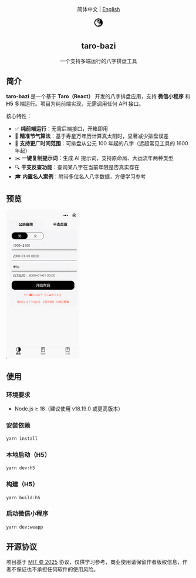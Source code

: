 
<div align="center">

简体中文 | [English](README_en.md)

<img src="./src/assets//images/logo.png" width="32" />
<h2 id="title">taro-bazi</h2> <p>一个支持多端运行的八字排盘工具</p> </div>

## 简介

**taro-bazi** 是一个基于 **Taro（React）** 开发的八字排盘应用，支持 **微信小程序** 和 **H5** 多端运行。项目为纯前端实现，无需调用任何 API 接口。

核心特性：
- ✅ **纯前端运行**：无需后端接口，开箱即用
- 🧮 **精准节气算法**：基于寿星万年历计算真太阳时，显著减少排盘误差
- 📅 **支持更广时间范围**：可排盘从公元 100 年起的八字（远超常见工具的 1600 年起）
- ✂️ **一键复制提示词**：生成 AI 提示词，支持原命局、大运流年两种类型
- 🔍 **干支反查功能**：查询某八字在当前年限是否真实存在
- 🎓 **内置名人案例**：附带多位名人八字数据，方便学习参考

## 预览

<img src="./src/assets//images/preview.gif" width="200" />

## 使用

### 环境要求

- Node.js ≥ 18（建议使用 v18.19.0 或更高版本）

### 安装依赖

```bash
yarn install
```

### 本地启动（H5）

```bash
yarn dev:h5
```

### 构建（H5）

```bash
yarn build:h5
```

### 启动微信小程序

```bash
yarn dev:weapp
```

## 开源协议

项目基于 [MIT © 2025](./LICENSE) 协议，仅供学习参考，商业使用请保留作者版权信息，作者不保证也不承担任何软件的使用风险。